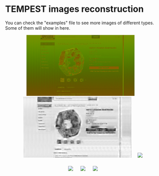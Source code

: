 # TEMPEST images reconstruction

You can check the "examples" file to see more images of different types. Some of them will show in here.
<p align="center">
  <img src="https://github.com/fsy123-qaq/TEMPEST-images-reconstruction/blob/main/examples/e-commerce%20platform%20interface/image1/12905_0std.png?raw=true" width="350"/>
  &nbsp;&nbsp;&nbsp;
  <img src="https://github.com/fsy123-qaq/TEMPEST-images-reconstruction/blob/main/examples/e-commerce%20platform%20interface/image1/12905_auto_0std.png?raw=true" width="350"/>
  &nbsp;&nbsp;&nbsp;
  <img src="https://via.placeholder.com/350" width="350"/>
</p>

<p align="center">
  <img src="https://via.placeholder.com/500" width="500" style="margin: 10px;"/>
  <img src="https://via.placeholder.com/500" width="500" style="margin: 10px;"/>
  <img src="https://via.placeholder.com/500" width="500" style="margin: 10px;"/>
</p>

